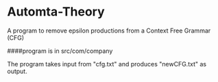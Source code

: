 # Automta-Theory
A program to remove epsilon productions from a Context Free Grammar (CFG)


####program is in src/com/company

The program takes input from "cfg.txt" and produces "newCFG.txt" as output.
